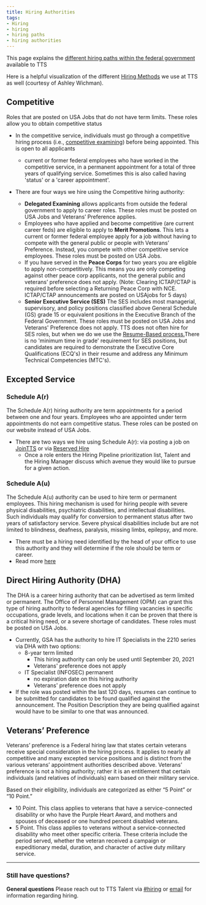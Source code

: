 ```yaml
---
title: Hiring Authorities
tags:
- Hiring
- hiring
- hiring paths
- hiring authorities
---
```

This page explains the [different hiring paths within the federal government](https://www.usajobs.gov/Help/working-in-government/unique-hiring-paths/) available to TTS

Here is a helpful visualization of the different [Hiring Methods](https://docs.google.com/spreadsheets/d/1ysL0lcrXzpvgCmiz6lhAZlggEVbMPr727hR1V6gs7Jk/edit#gid=0) we use at TTS as well (courtesy of Ashley Wichman).

## Competitive
Roles that are posted on USA Jobs that do not have term limits. These roles allow you to obtain competitive status 
* In the competitive service, individuals must go through a competitive hiring process (i.e., [competitive examining](https://www.opm.gov/policy-data-oversight/hiring-information/competitive-hiring/)) before being appointed. This is open to all applicants
	* current or former federal employees who have worked in the competitive service, in a permanent appointment for a total of three years of qualifying service. Sometimes this is also called having 'status' or a 'career appointment'.
	
* There are four ways we hire using the Competitive hiring authority:
  * **Delegated Examining**  allows applicants from outside the federal government to apply to career roles. These roles must be posted on USA Jobs and Veterans’ Preference applies.
  * Employees who have applied and become competitive (are current career feds) are eligible to apply to **Merit Promotions**. This lets a current or former federal employee apply for a job without having to compete with the general public or people with Veterans’ Preference. Instead, you compete with other competitive service employees. These roles must be posted on USA Jobs.
  * If you have served in the **Peace Corps** for two years you are eligible to apply non-competitively. This means you are only competing against other peace corp applicants, not the general public and veterans’ preference does not apply. (Note:  Clearing ICTAP/CTAP is required before selecting a Returning Peace Corp with NCE. ICTAP/CTAP announcements are posted on USAjobs for 5 days)
  * **Senior Executive Service (SES)** The SES includes most managerial, supervisory, and policy positions classified above General Schedule (GS) grade 15 or equivalent positions in the Executive Branch of the Federal Government. These roles must be posted on USA Jobs and Veterans' Preference does not apply. TTS does not often hire for SES roles, but when we do we use the [Resume-Based process.](https://www.opm.gov/policy-data-oversight/senior-executive-service/selection-process/#url=Process)There is no 'minimum time in grade' requirement for SES positions, but candidates are required to demonstrate the Executive Core Qualifications (ECQ's) in their resume and address any Minimum Technical Competencies (MTC's). 

## Excepted Service 
### Schedule A(r)
The Schedule A(r) hiring authority are term appointments for a period between one and four years.
Employees who are appointed under term appointments do not earn competitive status. These roles can be posted on our website instead of USA Jobs.
* There are two ways we hire using Schedule A(r): via posting a job on [JoinTTS](https://join.tts.gsa.gov/) or via [Reserved Hire](https://drive.google.com/file/d/0B4J4Dpr2HVDsX2RKMjhtU1NuU2ZEUWoxU0NJWkhLbFVXejlv/view?usp=sharing)
  * Once a role enters the Hiring Pipeline prioritization list, Talent and the Hiring Manager discuss which avenue they would like to pursue for a given action.

### Schedule A(u)
The Schedule A(u) authority can be used to hire term or permanent employees. This hiring mechanism is used for hiring people with severe physical disabilities, psychiatric disabilities, and intellectual disabilities. Such individuals may qualify for conversion to permanent status after two years of satisfactory service. Severe physical disabilities include but are not limited to blindness, deafness, paralysis, missing limbs, epilepsy, and more.
* There must be a hiring need identified by the head of your office to use this authority and they will determine if the role should be term or career.
* Read more [here](https://docs.google.com/document/d/1WnvPtg6QxcrX8UQZWBZhGiRfxWphl7Nd7oy5gPXrVaQ/edit?usp=sharing)

## Direct Hiring Authority (DHA)
The DHA is a career hiring authority that can be advertised as term limited or permanent. The Office of Personnel Management (OPM) can grant this type of hiring authority to federal agencies for filling vacancies in specific occupations, grade levels, and locations when it can be proven that there is a critical hiring need, or a severe shortage of candidates. These roles must be posted on USA Jobs. 
* Currently, GSA has the authority to hire IT Specialists in the 2210 series via DHA with two options: 
	* 8-year term limited 
		* This hiring authority can only be used until September 20, 2021
		* Veterans' preference does not apply
	* IT Specialist (INFOSEC) permanent
		* no expiration date on this hiring authority
		* Veterans' preference does not apply				
* If the role was posted within the last 120 days, resumes can continue to be submitted for candidates to be found qualified against the announcement. The Position Description they are being qualified against would have to be similar to one that was announced.

## Veterans’ Preference
Veterans’ preference is a Federal hiring law that states certain veterans receive special consideration in the hiring process. It applies to nearly all competitive and many excepted service positions and is distinct
from the various veterans’ appointment authorities described above. Veterans’ preference is not a hiring
authority; rather it is an entitlement that certain individuals (and relatives of individuals) earn based on
their military service.

Based on their eligibility, individuals are categorized as either “5 Point” or “10 Point.”
* 10 Point. This class applies to veterans that have a service-connected disability or who have the
Purple Heart Award, and mothers and spouses of deceased or one hundred percent disabled
veterans.
* 5 Point. This class applies to veterans without a service-connected disability who meet other
specific criteria. These criteria include the period served, whether the veteran received a campaign or
expeditionary medal, duration, and character of active duty military service.

--------------------------------------------------------------------------------

### Still have questions?

**General questions** Please reach out to TTS Talent via [#hiring](https://gsa-tts.slack.com/messages/hiring/) or [email](mailto:jointts@gsa.gov) for information regarding hiring.
